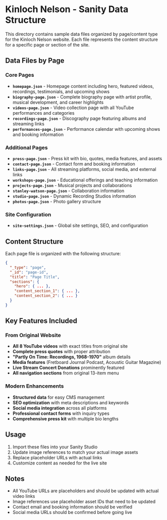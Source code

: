 # Kinloch Nelson - Sanity Data Structure

This directory contains sample data files organized by page/content type for the Kinloch Nelson website. Each file represents the content structure for a specific page or section of the site.

## Data Files by Page

### Core Pages
- **`homepage.json`** - Homepage content including hero, featured videos, recordings, testimonials, and upcoming shows
- **`biography-page.json`** - Complete biography page with artist profile, musical development, and career highlights
- **`videos-page.json`** - Video collection page with all YouTube performances and categories
- **`recordings-page.json`** - Discography page featuring albums and streaming links
- **`performances-page.json`** - Performance calendar with upcoming shows and booking information

### Additional Pages
- **`press-page.json`** - Press kit with bio, quotes, media features, and assets
- **`contact-page.json`** - Contact form and booking information
- **`links-page.json`** - All streaming platforms, social media, and external links
- **`workshops-page.json`** - Educational offerings and teaching information
- **`projects-page.json`** - Musical projects and collaborations
- **`stanley-watson-page.json`** - Collaboration information
- **`studio-page.json`** - Dynamic Recording Studios information
- **`photos-page.json`** - Photo gallery structure

### Site Configuration
- **`site-settings.json`** - Global site settings, SEO, and configuration

## Content Structure

Each page file is organized with the following structure:

```json
{
  "_type": "page",
  "_id": "page-id",
  "title": "Page Title",
  "sections": {
    "hero": { ... },
    "content_section_1": { ... },
    "content_section_2": { ... }
  }
}
```

## Key Features Included

### From Original Website
- **All 8 YouTube videos** with exact titles from original site
- **Complete press quotes** with proper attribution
- **"Partly On Time: Recordings, 1968-1970"** album details
- **Media features** (Fretboard Journal Podcast, Acoustic Guitar Magazine)
- **Live Stream Concert Donations** prominently featured
- **All navigation sections** from original 13-item menu

### Modern Enhancements
- **Structured data** for easy CMS management
- **SEO optimization** with meta descriptions and keywords
- **Social media integration** across all platforms
- **Professional contact forms** with inquiry types
- **Comprehensive press kit** with multiple bio lengths

## Usage

1. Import these files into your Sanity Studio
2. Update image references to match your actual image assets
3. Replace placeholder URLs with actual links
4. Customize content as needed for the live site

## Notes

- All YouTube URLs are placeholders and should be updated with actual video links
- Image references use placeholder asset IDs that need to be updated
- Contact email and booking information should be verified
- Social media URLs should be confirmed before going live